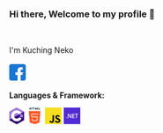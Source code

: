 ### Hi there, Welcome to my profile 👋

<br />

I'm Kuching Neko
<br />
<br />
<a href="">
  <img align="left" alt="Facebook" height="30" src="https://raw.githubusercontent.com/kuchingneko28/kuchingneko28/main/assets/facebook.png" />
</a>
<br />
<br />

<p><strong>Languages & Framework:</strong></p>

<code><img height="30" src="https://raw.githubusercontent.com/kuchingneko28/kuchingneko28/main/assets/c-sharp.png"></code>
<code><img height="30" src="https://raw.githubusercontent.com/kuchingneko28/kuchingneko28/main/assets/html.png"></code>
<code><img height="30" src="https://raw.githubusercontent.com/kuchingneko28/kuchingneko28/main/assets/js.png"></code>
<code><img height="30" src="https://raw.githubusercontent.com/kuchingneko28/kuchingneko28/main/assets/net.png"></code>
